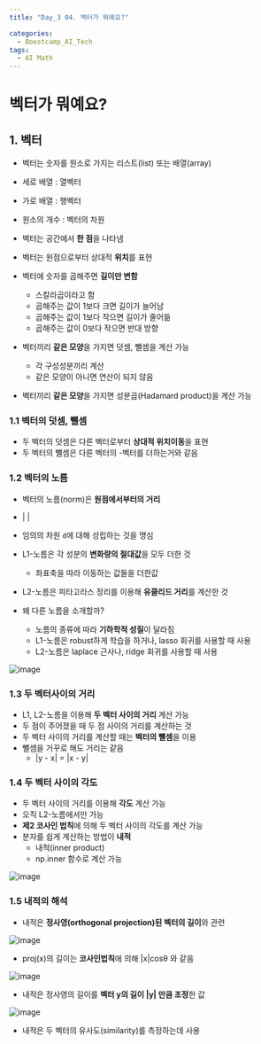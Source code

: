 ```yaml
---
title: "Day_3 04. 벡터가 뭐예요?"

categories:
  - Boostcamp_AI_Tech
tags:
  - AI Math
---
```


# 벡터가 뭐예요?

## 1. 벡터

- 벡터는 숫자를 원소로 가지는 리스트(list) 또는 배열(array)
- 세로 배열 : 열벡터
- 가로 배열 : 행벡터
- 원소의 개수 : 벡터의 차원

- 벡터는 공간에서 **한 점**을 나타냄
- 벡터는 원점으로부터 상대적 **위치**를 표현
- 벡터에 숫자를 곱해주면 **길이만 변함**
  - 스칼라곱이라고 함
  - 곱해주는 값이 1보다 크면 길이가 늘어남
  - 곱해주는 값이 1보다 작으면 길이가 줄어듦
  - 곱해주는 값이 0보다 작으면 반대 방향

- 벡터끼리 **같은 모양**을 가지면 덧셈, 뺄셈을 계산 가능
  - 각 구성성분끼리 계산
  - 같은 모양이 아니면 연산이 되지 않음
- 벡터끼리 **같은 모양**을 가지면 성분곱(Hadamard product)을 계산 가능

### 1.1 벡터의 덧셈, 뺼셈

- 두 벡터의 덧셈은 다른 벡터로부터 **상대적 위치이동**을 표현
- 두 벡터의 뺄셈은 다른 벡터의 -벡터를 더하는거와 같음

### 1.2 벡터의 노름

- 벡터의 노름(norm)은 **원점에서부터의 거리**
- | |
- 임의의 차원 `d`에 대해 성립하는 것을 명심
- L1-노름은 각 성분의 **변화량의 절대값**을 모두 더한 것
  - 좌표축을 따라 이동하는 값들을 더한값
- L2-노름은 피타고라스 정리를 이용해 **유클리드 거리**를 계산한 것

- 왜 다른 노름을 소개할까?
  - 노름의 종류에 따라 **기하학적 성질**이 달라짐
  - L1-노름은 robust하게 학습을 하거나, lasso 회귀를 사용할 때 사용
  - L2-노름은 laplace 근사나, ridge 회귀를 사용할 때 사용

![image](https://user-images.githubusercontent.com/52475378/128136927-3b0de57b-ba89-40a2-8fdf-c1c963d23ae7.png)

### 1.3 두 벡터사이의 거리

- L1, L2-노름을 이용해 **두 벡터 사이의 거리** 계산 가능
- 두 점이 주어졌을 때 두 점 사이의 거리를 계산하는 것
- 두 벡터 사이의 거리를 계산할 때는 **벡터의 뺼셈**을 이용
- 뺄셈을 거꾸로 해도 거리는 같음
  - |y - x| = |x - y|

### 1.4 두 벡터 사이의 각도

- 두 벡터 사이의 거리를 이용해 **각도** 계산 가능
- 오직 L2-노름에서만 가능
- **제2 코사인 법칙**에 의해 두 벡터 사이의 각도를 계산 가능
- 분자를 쉽게 계산하는 방법이 **내적**
  - 내적(inner product)
  - np.inner 함수로 계산 가능

![image](https://user-images.githubusercontent.com/52475378/128137705-8a1a076d-2c45-45eb-bd6c-5c5cb9aed8eb.png)


### 1.5 내적의 해석

- 내적은 **정사영(orthogonal projection)된 벡터의 길이**와 관련

![image](https://user-images.githubusercontent.com/52475378/128138061-c8eb30cb-d76d-49a3-9d33-6bec605c70ef.png)

- proj(x)의 길이는 **코사인법칙**에 의해 |x|cosθ 와 같음

![image](https://user-images.githubusercontent.com/52475378/128138309-58c78e6e-425d-4e87-9d5f-44d7fa923f50.png)

- 내적은 정사영의 길이를 **벡터 y의 길이 |y| 만큼 조정**한 값

![image](https://user-images.githubusercontent.com/52475378/128138513-f5036cbf-0030-438c-b5a7-3bf65030c429.png)

- 내적은 두 벡터의 유사도(similarity)를 측정하는데 사용


